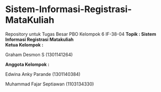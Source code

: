 # Sistem-Informasi-Registrasi-MataKuliah
Repository untuk Tugas Besar PBO Kelompok 6 IF-38-04
<b>Topik             : Sistem Informasi Registrasi Matakuliah </b>
<br>
<b>Ketua Kelompok    : </b>

Graham Desmon S (1301141264)

<b> Anggota Kelompok : </b>

Edwina Anky Parande (1301140384)

Muhammad Fajar Septiawan (1103134330)
